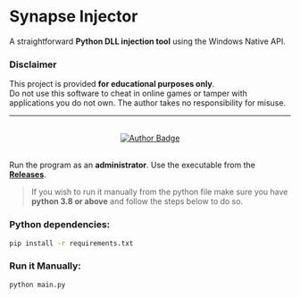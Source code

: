 # Synapse Injector

A straightforward **Python DLL injection tool** using the Windows Native API.

### Disclaimer
This project is provided **for educational purposes only**.  
Do not use this software to cheat in online games or tamper with applications you do not own. The author takes no responsibility for misuse.

---

<br>
<div align="center">
    <a href="https://github.com/brittojo7n" target="_blank">
        <img src="https://img.shields.io/badge/Made%20by-Britto-1f425f.svg?style=for-the-badge&logo=github" alt="Author Badge"/>
    </a>
</div>
<br>

Run the program as an **administrator**. Use the executable from the [**Releases**](https://github.com/brittojo7n/SynapseInjector/releases).

> If you wish to run it manually from the python file make sure you have **python 3.8 or above** and follow the steps below to do so.

### Python dependencies:
```bash
pip install -r requirements.txt
```

### Run it Manually:
```bash
python main.py
```

